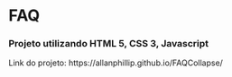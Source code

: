 <h1>FAQ</h1>

<h3>Projeto utilizando HTML 5, CSS 3, Javascript</h3>

<p>Link do projeto: https://allanphillip.github.io/FAQCollapse/</p>